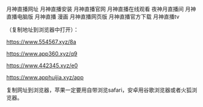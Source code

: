 月神直播网址
月神直播安装
月神直播官网
月神直播在线观看
夜神月直播间
月神直播电脑版
月神直播 漫画
月神直播网页版
月神直播官方下载
月神直播tv
 

 （复制地址到浏览器中打开）：

https://www.554567.xyz/8a

https://www.app360.xyz/q9

https://www.442345.xyz/e0

https://www.apphuijia.xyz/app

复制网址到浏览器，苹果一定要用自带浏览safari，安卓用谷歌浏览器或者火狐浏览器。
